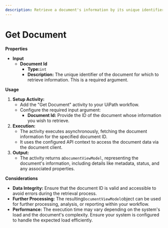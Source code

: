 ```yaml
---
description: Retrieve a document's information by its unique identifier.
---
```


# Get Document

**Properties**

* **Input**
  * **Document Id**
    * **Type:**`int`
    * **Description:** The unique identifier of the document for which to retrieve information. This is a required argument.

**Usage**

1. **Setup Activity:**
   * Add the "Get Document" activity to your UiPath workflow.
   * Configure the required input argument:
     * **Document Id:** Provide the ID of the document whose information you wish to retrieve.
2. **Execution:**
   * The activity executes asynchronously, fetching the document information for the specified document ID.
   * It uses the configured API context to access the document data via the document client.
3. **Output:**
   * The activity returns a`DocumentViewModel`, representing the document's information, including details like metadata, status, and any associated properties.

**Considerations**

* **Data Integrity:** Ensure that the document ID is valid and accessible to avoid errors during the retrieval process.
* **Further Processing:** The resulting`DocumentViewModel`object can be used for further processing, analysis, or reporting within your workflow.
* **Performance:** The execution time may vary depending on the system's load and the document's complexity. Ensure your system is configured to handle the expected load efficiently.

